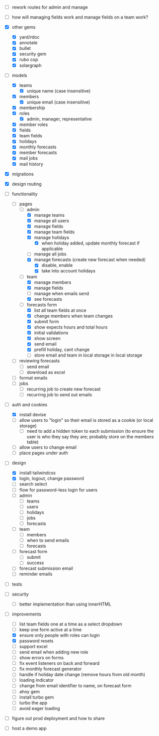 <!-- PRIORITY -->
- [ ] rework routes for admin and manage
- [ ] how will managing fields work and manage fields on a team work?

- [x] other gems
  - [x] yard/rdoc
  - [x] annotate
  - [x] bullet
  - [x] security gem
  - [x] rubo cop
  - [x] solargraph
- [ ] models
  - [x] teams
    - [x] unique name (case insensitive)
  - [x] members
    - [x] unique email (case insensitive)
  - [x] membership
  - [x] roles
    - [x] admin, manager, representative
  - [x] member roles
  - [x] fields
  - [x] team fields
  - [x] holidays
  - [x] monthly forecasts
  - [x] member forecasts
  - [x] mail jobs
  - [x] mail history
- [x] migrations
- [x] design routing
- [ ] functionality
  - [ ] pages
    - [ ] admin
      - [x] manage teams
      - [x] manage all users
      - [x] manage fields 
      - [x] manage team fields
      - [x] manage holidays
        - [x] when holiday added, update monthly forecast if applicable
      - [ ] manage all jobs
      - [x] manage forecasts (create new forecast when needed)
        - [x] disable, enable
        - [x] take into account holidays
    - [ ] team
      - [x] manage members
      - [x] manage fields
      - [ ] manage when emails send
      - [x] see forecasts
    - [ ] forecasts form
      - [x] list all team fields at once
      - [x] change members when team changes
      - [x] submit form
      - [x] show expects hours and total hours
      - [x] initial validations
      - [x] show screen
      - [x] send email
      - [x] prefill holiday, cant change
      - [ ] store email and team in local storage in local storage
  - [ ] reviewing forecasts
    - [ ] send email
    - [ ] download as excel
  - [ ] format emails
  - [ ] jobs
    - [ ] recurring job to create new forecast
    - [ ] recurring job to send out emails
- [ ] auth and cookies
  - [x] install devise
  - [ ] allow users to "login" so their email is stored as a cookie (or local storage)
    - [ ] need to add a hidden token to each submission (to ensure the user is who they say they are; probably store on the members table)
  - [ ] allow users to change email
  - [ ] place pages under auth
- [ ] design
  - [x] install tailwindcss
  - [x] login, logout, change password
  - [ ] search select
  - [ ] flow for password-less login for users
  - [ ] admin
    - [ ] teams
    - [ ] users
    - [ ] holidays
    - [ ] jobs
    - [ ] forecasts
  - [ ] team
    - [ ] members
    - [ ] when to send emails
    - [ ] forecasts
  - [ ] forecast form
    - [ ] submit
    - [ ] success
  - [ ] forecast submission email
  - [ ] reminder emails
- [ ] tests
- [ ] security
  - [ ] better implementation than using innerHTML
- [ ] improvements
  - [ ] list team fields one at a time as a select dropdown
  - [ ] keep one form active at a time
  - [x] ensure only people with roles can login
  - [x] password resets
  - [ ] support excel
  - [ ] send email when adding new role
  - [ ] show errors on forms
  - [ ] fix event listeners on back and forward
  - [ ] fix monthly forecast generator
  - [ ] handle if holiday date change (remove hours from old month)
  - [ ] loading indicator
  - [ ] change from email identifier to name, on forecast form
  - [ ] ahoy gem
  - [ ] install turbo gem
  - [ ] turbo the app
  - [ ] avoid eager loading
- [ ] figure out prod deployment and how to share
- [ ] host a demo app